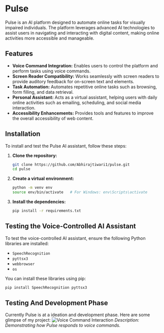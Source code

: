 # Pulse

Pulse is an AI platform designed to automate online tasks for visually impaired individuals. The platform leverages advanced AI technologies to assist users in navigating and interacting with digital content, making online activities more accessible and manageable.

## Features

- **Voice Command Integration:** Enables users to control the platform and perform tasks using voice commands.
- **Screen Reader Compatibility:** Works seamlessly with screen readers to provide auditory feedback for on-screen text and elements.
- **Task Automation:** Automates repetitive online tasks such as browsing, form filling, and data retrieval.
- **Personal Assistant:** Acts as a virtual assistant, helping users with daily online activities such as emailing, scheduling, and social media interaction.
- **Accessibility Enhancements:** Provides tools and features to improve the overall accessibility of web content.

## Installation

To install and test the Pulse AI assistant, follow these steps:

1. **Clone the repository:**
    ```sh
    git clone https://github.com/Abhirajtiwari1/pulse.git
    cd pulse
    ```

2. **Create a virtual environment:**
    ```sh
    python -m venv env
    source env/bin/activate   # For Windows: env\Scripts\activate
    ```

3. **Install the dependencies:**
    ```sh
    pip install -r requirements.txt
    ```

## Testing the Voice-Controlled AI Assistant

To test the voice-controlled AI assistant, ensure the following Python libraries are installed:

- `SpeechRecognition`
- `pyttsx3`
- `webbrowser`
- `os`

You can install these libraries using pip:

```sh
pip install SpeechRecognition pyttsx3
```
## Testing And Development Phase
Currently Pulse is at a ideation and development phase. Here are some glimpse of my project: 
![Voice Command Interaction](images/photo1.jpg)
*Description: Demonstrating how Pulse responds to voice commands.*


